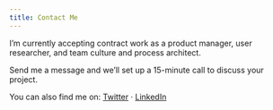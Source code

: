 ```yaml
---
title: Contact Me
---
```


I’m currently accepting contract work as a product manager, user researcher, and team culture and process architect.

Send me a message and we’ll set up a 15-minute call to discuss your project.

You can also find me on: [Twitter](https://twitter.com/marisamorby) · [LinkedIn](https://linkedin.com/in/marisamorby)
